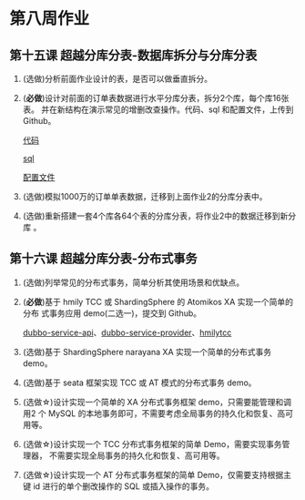 # 第八周作业

## 第十五课 超越分库分表-数据库拆分与分库分表

1. (选做)分析前面作业设计的表，是否可以做垂直拆分。

2. (**必做**)设计对前面的订单表数据进行水平分库分表，拆分2个库，每个库16张表。 并在新结构在演示常见的增删改查操作。代码、sql 和配置文件，上传到 Github。

   [代码](https://github.com/Movosoft/JAVA-01/tree/main/Week_08/subdt/src/test/java/com/movo/shardingsphere/subdt/SubdtApplicationTests.java)

   [sql](https://github.com/Movosoft/JAVA-01/tree/main/Week_08/subdt/src/main/resources/templates/create.sql)
   
   [配置文件](https://github.com/Movosoft/JAVA-01/tree/main/Week_08/subdt/src/main/java/com/movo/shardingsphere/subdt/config/MyDataSourceConfig.java)

3. (选做)模拟1000万的订单单表数据，迁移到上面作业2的分库分表中。

4. (选做)重新搭建一套4个库各64个表的分库分表，将作业2中的数据迁移到新分库 。

   

## 第十六课 超越分库分表-分布式事务

1. (选做)列举常见的分布式事务，简单分析其使用场景和优缺点。

2. (**必做**)基于 hmily TCC 或 ShardingSphere 的 Atomikos XA 实现一个简单的分布 式事务应用 demo(二选一)，提交到 Github。

   [dubbo-service-api](https://github.com/Movosoft/JAVA-01/tree/main/Week_08/dubbo-service-api)、[dubbo-service-provider](https://github.com/Movosoft/JAVA-01/tree/main/Week_08/dubbo-service-provider)、[hmilytcc](https://github.com/Movosoft/JAVA-01/tree/main/Week_08/hmilytcc)
   
3. (选做)基于 ShardingSphere narayana XA 实现一个简单的分布式事务 demo。

4. (选做)基于 seata 框架实现 TCC 或 AT 模式的分布式事务 demo。

5. (选做☆)设计实现一个简单的 XA 分布式事务框架 demo，只需要能管理和调用2 个 MySQL 的本地事务即可，不需要考虑全局事务的持久化和恢复、高可用等。

6. (选做☆)设计实现一个 TCC 分布式事务框架的简单 Demo，需要实现事务管理器， 不需要实现全局事务的持久化和恢复、高可用等。

7. (选做☆)设计实现一个 AT 分布式事务框架的简单 Demo，仅需要支持根据主键 id 进行的单个删改操作的 SQL 或插入操作的事务。